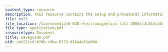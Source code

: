 ```yaml
---
content_type: resource
description: This resource contains the setup and procedural information for Waveguide.
file: null
file_location: /coursemedia/6-630-electromagnetics-fall-2006/c4c511cdb74bc9bab772d1b44a31a9d4_waveguide.pdf
file_type: application/pdf
resourcetype: Document
title: waveguide.pdf
uid: c4c511cd-b74b-c9ba-b772-d1b44a31a9d4
---
```

